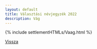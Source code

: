```yaml
---
layout: default
title: Választási névjegyzék 2022
description: Vág
---
```


{% include settlementHTMLs/Vaag.html %}

[Vissza](../)